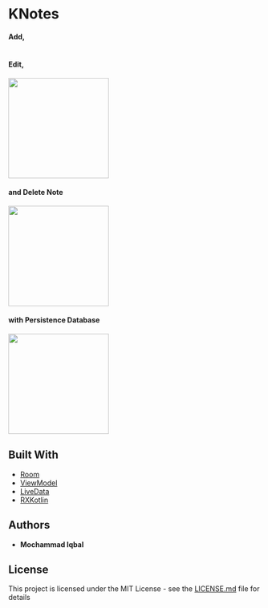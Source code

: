
# KNotes

#### Add,
<div align="center">
  <img "src="https://media.giphy.com/media/11BAcV7xeET1lyAog1/giphy.gif" width="300">
</div>

#### Edit,
<img src="https://media.giphy.com/media/ftdWleTOQQ3kVgw1EI/giphy.gif" width="200">

#### and Delete Note
<img src="https://media.giphy.com/media/3JYpWygQB02rTOL3NE/giphy.gif" width="200">

#### with Persistence Database
<img src="https://media.giphy.com/media/1n4IDRzXArf34rQe9y/giphy.gif" width="200">

## Built With

* [Room](http://www.dropwizard.io/1.0.2/docs/)
* [ViewModel](https://developer.android.com/topic/libraries/architecture/viewmodel)
* [LiveData](https://developer.android.com/topic/libraries/architecture/livedata)
* [RXKotlin](https://github.com/ReactiveX/RxKotlin)

## Authors

* **Mochammad Iqbal**

## License

This project is licensed under the MIT License - see the [LICENSE.md](LICENSE.md) file for details
